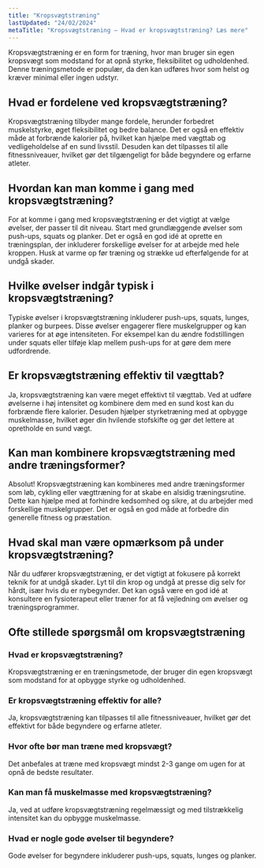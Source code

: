 ```yaml
---
title: "Kropsvægtstræning"
lastUpdated: "24/02/2024"
metaTitle: "Kropsvægtstræning – Hvad er kropsvægtstræning? Læs mere"
---
```


Kropsvægtstræning er en form for træning, hvor man bruger sin egen kropsvægt som modstand for at opnå styrke, fleksibilitet og udholdenhed. Denne træningsmetode er populær, da den kan udføres hvor som helst og kræver minimal eller ingen udstyr.

## Hvad er fordelene ved kropsvægtstræning?

Kropsvægtstræning tilbyder mange fordele, herunder forbedret muskelstyrke, øget fleksibilitet og bedre balance. Det er også en effektiv måde at forbrænde kalorier på, hvilket kan hjælpe med vægttab og vedligeholdelse af en sund livsstil. Desuden kan det tilpasses til alle fitnessniveauer, hvilket gør det tilgængeligt for både begyndere og erfarne atleter.

## Hvordan kan man komme i gang med kropsvægtstræning?

For at komme i gang med kropsvægtstræning er det vigtigt at vælge øvelser, der passer til dit niveau. Start med grundlæggende øvelser som push-ups, squats og planker. Det er også en god idé at oprette en træningsplan, der inkluderer forskellige øvelser for at arbejde med hele kroppen. Husk at varme op før træning og strække ud efterfølgende for at undgå skader.

## Hvilke øvelser indgår typisk i kropsvægtstræning?

Typiske øvelser i kropsvægtstræning inkluderer push-ups, squats, lunges, planker og burpees. Disse øvelser engagerer flere muskelgrupper og kan varieres for at øge intensiteten. For eksempel kan du ændre fodstillingen under squats eller tilføje klap mellem push-ups for at gøre dem mere udfordrende.

## Er kropsvægtstræning effektiv til vægttab?

Ja, kropsvægtstræning kan være meget effektivt til vægttab. Ved at udføre øvelserne i høj intensitet og kombinere dem med en sund kost kan du forbrænde flere kalorier. Desuden hjælper styrketræning med at opbygge muskelmasse, hvilket øger din hvilende stofskifte og gør det lettere at opretholde en sund vægt.

## Kan man kombinere kropsvægtstræning med andre træningsformer?

Absolut! Kropsvægtstræning kan kombineres med andre træningsformer som løb, cykling eller vægttræning for at skabe en alsidig træningsrutine. Dette kan hjælpe med at forhindre kedsomhed og sikre, at du arbejder med forskellige muskelgrupper. Det er også en god måde at forbedre din generelle fitness og præstation.

## Hvad skal man være opmærksom på under kropsvægtstræning?

Når du udfører kropsvægtstræning, er det vigtigt at fokusere på korrekt teknik for at undgå skader. Lyt til din krop og undgå at presse dig selv for hårdt, især hvis du er nybegynder. Det kan også være en god idé at konsultere en fysioterapeut eller træner for at få vejledning om øvelser og træningsprogrammer.

## Ofte stillede spørgsmål om kropsvægtstræning

### Hvad er kropsvægtstræning?

Kropsvægtstræning er en træningsmetode, der bruger din egen kropsvægt som modstand for at opbygge styrke og udholdenhed.

### Er kropsvægtstræning effektiv for alle?

Ja, kropsvægtstræning kan tilpasses til alle fitnessniveauer, hvilket gør det effektivt for både begyndere og erfarne atleter.

### Hvor ofte bør man træne med kropsvægt?

Det anbefales at træne med kropsvægt mindst 2-3 gange om ugen for at opnå de bedste resultater.

### Kan man få muskelmasse med kropsvægtstræning?

Ja, ved at udføre kropsvægtstræning regelmæssigt og med tilstrækkelig intensitet kan du opbygge muskelmasse.

### Hvad er nogle gode øvelser til begyndere?

Gode øvelser for begyndere inkluderer push-ups, squats, lunges og planker.